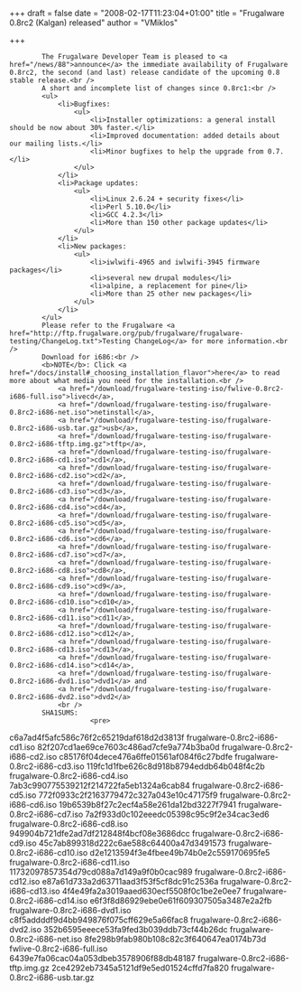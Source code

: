 
+++
draft = false
date = "2008-02-17T11:23:04+01:00"
title = "Frugalware 0.8rc2 (Kalgan) released"
author = "VMiklos"

+++

            The Frugalware Developer Team is pleased to <a href="/news/88">announce</a> the immediate availability of Frugalware 0.8rc2, the second (and last) release candidate of the upcoming 0.8 stable release.<br />
            A short and incomplete list of changes since 0.8rc1:<br />
            <ul>
                <li>Bugfixes:
                    <ul>
                        <li>Installer optimizations: a general install should be now about 30% faster.</li>
                        <li>Improved documentation: added details about our mailing lists.</li>
                        <li>Minor bugfixes to help the upgrade from 0.7.</li>
                    </ul>
                </li>
                <li>Package updates:
                    <ul>
                        <li>Linux 2.6.24 + security fixes</li>
                        <li>Perl 5.10.0</li>
                        <li>GCC 4.2.3</li>
                        <li>More than 150 other package updates</li>
                    </ul>
                </li>
                <li>New packages:
                    <ul>
                        <li>iwlwifi-4965 and iwlwifi-3945 firmware packages</li>
                        <li>several new drupal modules</li>
                        <li>alpine, a replacement for pine</li>
                        <li>More than 25 other new packages</li>
                    </ul>
                </li>
            </ul>
            Please refer to the Frugalware <a href="http://ftp.frugalware.org/pub/frugalware/frugalware-testing/ChangeLog.txt">Testing ChangeLog</a> for more information.<br />
            Download for i686:<br />
            <b>NOTE</b>: Click <a href="/docs/install#_choosing_installation_flavor">here</a> to read more about what media you need for the installation.<br />
                <a href="/download/frugalware-testing-iso/fwlive-0.8rc2-i686-full.iso">livecd</a>,
                <a href="/download/frugalware-testing-iso/frugalware-0.8rc2-i686-net.iso">netinstall</a>,
                <a href="/download/frugalware-testing-iso/frugalware-0.8rc2-i686-usb.tar.gz">usb</a>,
                <a href="/download/frugalware-testing-iso/frugalware-0.8rc2-i686-tftp.img.gz">tftp</a>,
                <a href="/download/frugalware-testing-iso/frugalware-0.8rc2-i686-cd1.iso">cd1</a>,
                <a href="/download/frugalware-testing-iso/frugalware-0.8rc2-i686-cd2.iso">cd2</a>,
                <a href="/download/frugalware-testing-iso/frugalware-0.8rc2-i686-cd3.iso">cd3</a>,
                <a href="/download/frugalware-testing-iso/frugalware-0.8rc2-i686-cd4.iso">cd4</a>,
                <a href="/download/frugalware-testing-iso/frugalware-0.8rc2-i686-cd5.iso">cd5</a>,
                <a href="/download/frugalware-testing-iso/frugalware-0.8rc2-i686-cd6.iso">cd6</a>,
                <a href="/download/frugalware-testing-iso/frugalware-0.8rc2-i686-cd7.iso">cd7</a>,
                <a href="/download/frugalware-testing-iso/frugalware-0.8rc2-i686-cd8.iso">cd8</a>,
                <a href="/download/frugalware-testing-iso/frugalware-0.8rc2-i686-cd9.iso">cd9</a>,
                <a href="/download/frugalware-testing-iso/frugalware-0.8rc2-i686-cd10.iso">cd10</a>,
                <a href="/download/frugalware-testing-iso/frugalware-0.8rc2-i686-cd11.iso">cd11</a>,
                <a href="/download/frugalware-testing-iso/frugalware-0.8rc2-i686-cd12.iso">cd12</a>,
                <a href="/download/frugalware-testing-iso/frugalware-0.8rc2-i686-cd13.iso">cd13</a>,
                <a href="/download/frugalware-testing-iso/frugalware-0.8rc2-i686-cd14.iso">cd14</a>,
                <a href="/download/frugalware-testing-iso/frugalware-0.8rc2-i686-dvd1.iso">dvd1</a> and
                <a href="/download/frugalware-testing-iso/frugalware-0.8rc2-i686-dvd2.iso">dvd2</a>
                <br />
            SHA1SUMS:
                        <pre>
c6a7ad4f5afc586c76f2c65219daf618d2d3813f  frugalware-0.8rc2-i686-cd1.iso
82f207cd1ae69ce7603c486ad7cfe9a774b3ba0d  frugalware-0.8rc2-i686-cd2.iso
c85176f04dece476a6ffe01561af084f6c27bdfe  frugalware-0.8rc2-i686-cd3.iso
119fc1d1fbe626c8d918b8794eddb64b048f4c2b  frugalware-0.8rc2-i686-cd4.iso
7ab3c990775539212f214722fa5eb1324a6cab84  frugalware-0.8rc2-i686-cd5.iso
772f0933c2f2163779472c327a043e10c47175f9  frugalware-0.8rc2-i686-cd6.iso
19b6539b8f27c2ecf4a58e261da12bd3227f7941  frugalware-0.8rc2-i686-cd7.iso
7a2f933d0c102eeedc05398c95c9f2e34cac3ed6  frugalware-0.8rc2-i686-cd8.iso
949904b721dfe2ad7df212848f4bcf08e3686dcc  frugalware-0.8rc2-i686-cd9.iso
45c7ab899318d222c6ae588c64400a47d3491573  frugalware-0.8rc2-i686-cd10.iso
d2e1213594f3e4fbee49b74b0e2c559170695fe5  frugalware-0.8rc2-i686-cd11.iso
11732097857354d79cd088a7d149a9f0b0cac989  frugalware-0.8rc2-i686-cd12.iso
e87a61d733a2d63711aad3f53f5cf8dc91c2536a  frugalware-0.8rc2-i686-cd13.iso
4f4e49fa2a3019aaed630ecf5508f0c1be2e0ee7  frugalware-0.8rc2-i686-cd14.iso
e6f3f8d86929ebe0e61f609307505a3487e2a2fb  frugalware-0.8rc2-i686-dvd1.iso
c8f5addddf9d4bb949876f075cff629e5a66fac8  frugalware-0.8rc2-i686-dvd2.iso
352b6595eeece53fa9fed3b039ddb73cf44b26dc  frugalware-0.8rc2-i686-net.iso
8fe298b9fab980b108c82c3f640647ea0174b73d  fwlive-0.8rc2-i686-full.iso
6439e7fa06cac04a053dbeb3578906f88db48187  frugalware-0.8rc2-i686-tftp.img.gz
2ce4292eb7345a5121df9e5ed01524cffd7fa820  frugalware-0.8rc2-i686-usb.tar.gz
            </pre>
            
        